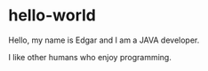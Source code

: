 # hello-world
Hello, my name is Edgar and I am a JAVA developer.

I like other humans who enjoy programming.
